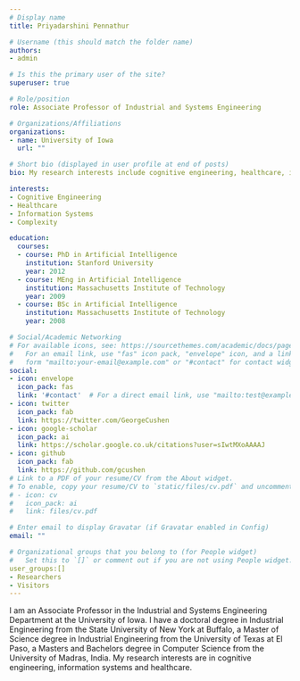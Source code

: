```yaml
---
# Display name
title: Priyadarshini Pennathur

# Username (this should match the folder name)
authors:
- admin

# Is this the primary user of the site?
superuser: true

# Role/position
role: Associate Professor of Industrial and Systems Engineering

# Organizations/Affiliations
organizations:
- name: University of Iowa
  url: ""

# Short bio (displayed in user profile at end of posts)
bio: My research interests include cognitive engineering, healthcare, information systems and complexity.

interests:
- Cognitive Engineering
- Healthcare
- Information Systems
- Complexity

education:
  courses:
  - course: PhD in Artificial Intelligence
    institution: Stanford University
    year: 2012
  - course: MEng in Artificial Intelligence
    institution: Massachusetts Institute of Technology
    year: 2009
  - course: BSc in Artificial Intelligence
    institution: Massachusetts Institute of Technology
    year: 2008

# Social/Academic Networking
# For available icons, see: https://sourcethemes.com/academic/docs/page-builder/#icons
#   For an email link, use "fas" icon pack, "envelope" icon, and a link in the
#   form "mailto:your-email@example.com" or "#contact" for contact widget.
social:
- icon: envelope
  icon_pack: fas
  link: '#contact'  # For a direct email link, use "mailto:test@example.org".
- icon: twitter
  icon_pack: fab
  link: https://twitter.com/GeorgeCushen
- icon: google-scholar
  icon_pack: ai
  link: https://scholar.google.co.uk/citations?user=sIwtMXoAAAAJ
- icon: github
  icon_pack: fab
  link: https://github.com/gcushen
# Link to a PDF of your resume/CV from the About widget.
# To enable, copy your resume/CV to `static/files/cv.pdf` and uncomment the lines below.
# - icon: cv
#   icon_pack: ai
#   link: files/cv.pdf

# Enter email to display Gravatar (if Gravatar enabled in Config)
email: ""

# Organizational groups that you belong to (for People widget)
#   Set this to `[]` or comment out if you are not using People widget.
user_groups:[]
- Researchers
- Visitors
---
```


I am an Associate Professor in the Industrial and Systems Engineering Department at the University of Iowa. I have a doctoral degree in Industrial Engineering from the State University of New York at Buffalo, a Master of Science degree in Industrial Engineering from the University of Texas at El Paso, a Masters and Bachelors degree in Computer Science from the University of Madras, India. My research interests are in cognitive engineering, information systems and healthcare.

